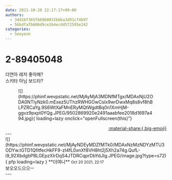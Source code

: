 ```yaml
---
date: 2021-10-20 22:17:17+09:00
authors:
  - 34d1bf365fb6968932b6ba3d91cf4b97
  - 56bdfafb606d9ce1b4ecdd572595e242
categories:
  - Seoyeon
---
```


# 2-89405048

<div class="post-container" markdown="1">
<div class="content-container md-sidebar__scrollwrap" markdown="1">

더연아 레저 좋아해?<br>스키타 아님 보드타?
<figure markdown="1">
![](https://phinf.wevpstatic.net/MjAyMjA3MDNfMTgx/MDAxNjU2ODA0NTIyNzk0.mExez5UThzRWHGOwCsIx9wrDwxMq8s8vf8hBLPZRCaYg.9S6WtXaFMnERyMQtWgdtBq0n1XmHjM-ggvz9pxpt0YQg.JPEG/9502869920e2491aaabfee2018d1697a494.jpg){ loading=lazy onclick="openFullscreen(this)"}
</figure>


</div>
</div>

<div style="text-align: right;" markdown="1">
<a href="https://weverse.io/fromis9/fanpost/2-89405048" style="text-align: right;">:material-share:{.big-emoji}</a>
</div>
---

<div class="comments-container md-sidebar__scrollwrap" markdown="1">
<div class="comment" markdown="1">
<div class='id-container' markdown="1">
![](https://phinf.wevpstatic.net/MjAyNDEyMDZfMTk0/MDAxNzMzNDYzMTU3ODYw.tGTD1QfitfecHkFF9-zI4fL0xnXf8VH8ht2j5Xh2a74g.QufL-i9_92XbdgbPBLGEpzXIrDqS4JTDRCqprDbYdJIg.JPEG/image.jpg?type=s72){ pfp loading=lazy }
**<span class="artist">더여니</span>** <small>Oct 20 2021, 22:17</small><br>
</div>
<div class='comment-body' markdown="1">
보오오드으으ㅡ
</div>
</div>
</div>
---
